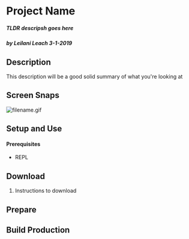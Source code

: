 # **Project Name**

##### TLDR descripsh goes here

##### by Leilani Leach 3-1-2019

## Description

This description will be a good solid summary of what you're looking at

## Screen Snaps

<img src='./filename.gif' alt='filename.gif'>


## Setup and Use

#### Prerequisites
* REPL 

## Download
1. Instructions to download

## Prepare

## Build Production

